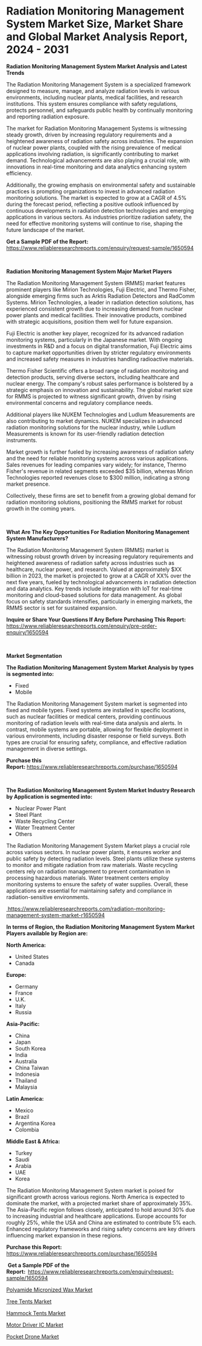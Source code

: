 <p><h1>Radiation Monitoring Management System Market Size, Market Share and Global Market Analysis Report, 2024 - 2031</h1></p><p><strong>Radiation Monitoring Management System Market Analysis and Latest Trends</strong></p>
<p><p>The Radiation Monitoring Management System is a specialized framework designed to measure, manage, and analyze radiation levels in various environments, including nuclear plants, medical facilities, and research institutions. This system ensures compliance with safety regulations, protects personnel, and safeguards public health by continually monitoring and reporting radiation exposure.</p><p>The market for Radiation Monitoring Management Systems is witnessing steady growth, driven by increasing regulatory requirements and a heightened awareness of radiation safety across industries. The expansion of nuclear power plants, coupled with the rising prevalence of medical applications involving radiation, is significantly contributing to market demand. Technological advancements are also playing a crucial role, with innovations in real-time monitoring and data analytics enhancing system efficiency.</p><p>Additionally, the growing emphasis on environmental safety and sustainable practices is prompting organizations to invest in advanced radiation monitoring solutions. The market is expected to grow at a CAGR of 4.5% during the forecast period, reflecting a positive outlook influenced by continuous developments in radiation detection technologies and emerging applications in various sectors. As industries prioritize radiation safety, the need for effective monitoring systems will continue to rise, shaping the future landscape of the market.</p></p>
<p><strong>Get a Sample PDF of the Report:&nbsp;</strong> <a href="https://www.reliableresearchreports.com/enquiry/request-sample/1650594?utm_campaign=9&utm_medium=2&utm_source=Github&utm_content=ia&utm_term=26092024&utm_id=radiation-monitoring-management-system">https://www.reliableresearchreports.com/enquiry/request-sample/1650594</a></p>
<p>&nbsp;</p>
<p><strong>Radiation Monitoring Management System Major Market Players</strong></p>
<p><p>The Radiation Monitoring Management System (RMMS) market features prominent players like Mirion Technologies, Fuji Electric, and Thermo Fisher, alongside emerging firms such as Arktis Radiation Detectors and RadComm Systems. Mirion Technologies, a leader in radiation detection solutions, has experienced consistent growth due to increasing demand from nuclear power plants and medical facilities. Their innovative products, combined with strategic acquisitions, position them well for future expansion.</p><p>Fuji Electric is another key player, recognized for its advanced radiation monitoring systems, particularly in the Japanese market. With ongoing investments in R&D and a focus on digital transformation, Fuji Electric aims to capture market opportunities driven by stricter regulatory environments and increased safety measures in industries handling radioactive materials.</p><p>Thermo Fisher Scientific offers a broad range of radiation monitoring and detection products, serving diverse sectors, including healthcare and nuclear energy. The company's robust sales performance is bolstered by a strategic emphasis on innovation and sustainability. The global market size for RMMS is projected to witness significant growth, driven by rising environmental concerns and regulatory compliance needs.</p><p>Additional players like NUKEM Technologies and Ludlum Measurements are also contributing to market dynamics. NUKEM specializes in advanced radiation monitoring solutions for the nuclear industry, while Ludlum Measurements is known for its user-friendly radiation detection instruments.</p><p>Market growth is further fueled by increasing awareness of radiation safety and the need for reliable monitoring systems across various applications. Sales revenues for leading companies vary widely; for instance, Thermo Fisher's revenue in related segments exceeded $35 billion, whereas Mirion Technologies reported revenues close to $300 million, indicating a strong market presence.</p><p>Collectively, these firms are set to benefit from a growing global demand for radiation monitoring solutions, positioning the RMMS market for robust growth in the coming years.</p></p>
<p>&nbsp;</p>
<p><strong>What Are The Key Opportunities For Radiation Monitoring Management System Manufacturers?</strong></p>
<p><p>The Radiation Monitoring Management System (RMMS) market is witnessing robust growth driven by increasing regulatory requirements and heightened awareness of radiation safety across industries such as healthcare, nuclear power, and research. Valued at approximately $XX billion in 2023, the market is projected to grow at a CAGR of XX% over the next five years, fueled by technological advancements in radiation detection and data analytics. Key trends include integration with IoT for real-time monitoring and cloud-based solutions for data management. As global focus on safety standards intensifies, particularly in emerging markets, the RMMS sector is set for sustained expansion.</p></p>
<p><strong>Inquire or Share Your Questions If Any Before Purchasing This Report:</strong> <a href="https://www.reliableresearchreports.com/enquiry/pre-order-enquiry/1650594?utm_campaign=9&utm_medium=2&utm_source=Github&utm_content=ia&utm_term=26092024&utm_id=radiation-monitoring-management-system">https://www.reliableresearchreports.com/enquiry/pre-order-enquiry/1650594</a></p>
<p>&nbsp;</p>
<p><strong>Market Segmentation</strong></p>
<p><strong>The Radiation Monitoring Management System Market Analysis by types is segmented into:</strong></p>
<p><ul><li>Fixed</li><li>Mobile</li></ul></p>
<p><p>The Radiation Monitoring Management System market is segmented into fixed and mobile types. Fixed systems are installed in specific locations, such as nuclear facilities or medical centers, providing continuous monitoring of radiation levels with real-time data analysis and alerts. In contrast, mobile systems are portable, allowing for flexible deployment in various environments, including disaster response or field surveys. Both types are crucial for ensuring safety, compliance, and effective radiation management in diverse settings.</p></p>
<p><strong>Purchase this Report:&nbsp;</strong><a href="https://www.reliableresearchreports.com/purchase/1650594?utm_campaign=9&utm_medium=2&utm_source=Github&utm_content=ia&utm_term=26092024&utm_id=radiation-monitoring-management-system">https://www.reliableresearchreports.com/purchase/1650594</a></p>
<p>&nbsp;</p>
<p><strong>The Radiation Monitoring Management System Market Industry Research by Application is segmented into:</strong></p>
<p><ul><li>Nuclear Power Plant</li><li>Steel Plant</li><li>Waste Recycling Center</li><li>Water Treatment Center</li><li>Others</li></ul></p>
<p><p>The Radiation Monitoring Management System Market plays a crucial role across various sectors. In nuclear power plants, it ensures worker and public safety by detecting radiation levels. Steel plants utilize these systems to monitor and mitigate radiation from raw materials. Waste recycling centers rely on radiation management to prevent contamination in processing hazardous materials. Water treatment centers employ monitoring systems to ensure the safety of water supplies. Overall, these applications are essential for maintaining safety and compliance in radiation-sensitive environments.</p></p>
<p><a href="https://www.reliableresearchreports.com/radiation-monitoring-management-system-market-r1650594?utm_campaign=9&utm_medium=2&utm_source=Github&utm_content=ia&utm_term=26092024&utm_id=radiation-monitoring-management-system">&nbsp;https://www.reliableresearchreports.com/radiation-monitoring-management-system-market-r1650594</a></p>
<p><strong>In terms of Region, the Radiation Monitoring Management System Market Players available by Region are:</strong></p>
<p>
    <p> <strong> North America: </strong>
        <ul>
            <li>United States</li>
            <li>Canada</li>
        </ul>
        </p> 
    <p> <strong> Europe: </strong>
        <ul>
            <li>Germany</li>
            <li>France</li>
            <li>U.K.</li>
            <li>Italy</li>
            <li>Russia</li>
        </ul>
        </p> 
    <p> <strong> Asia-Pacific: </strong>
        <ul>
            <li>China</li>
            <li>Japan</li>
            <li>South Korea</li>
            <li>India</li>
            <li>Australia</li>
            <li>China Taiwan</li>
            <li>Indonesia</li>
            <li>Thailand</li>
            <li>Malaysia</li>
        </ul>
        </p> 
    <p> <strong> Latin America: </strong>
        <ul>
            <li>Mexico</li>
            <li>Brazil</li>
            <li>Argentina Korea</li>
            <li>Colombia</li>
        </ul>
        </p> 
    <p> <strong> Middle East & Africa: </strong>
        <ul>
            <li>Turkey</li>
            <li>Saudi</li>
            <li>Arabia</li>
            <li>UAE</li>
            <li>Korea</li>
        </ul>
    </p>
    </p>
<p><p>The Radiation Monitoring Management System market is poised for significant growth across various regions. North America is expected to dominate the market, with a projected market share of approximately 35%. The Asia-Pacific region follows closely, anticipated to hold around 30% due to increasing industrial and healthcare applications. Europe accounts for roughly 25%, while the USA and China are estimated to contribute 5% each. Enhanced regulatory frameworks and rising safety concerns are key drivers influencing market expansion in these regions.</p></p>
<p><strong>Purchase this Report: </strong><a href="https://www.reliableresearchreports.com/purchase/1650594?utm_campaign=9&utm_medium=2&utm_source=Github&utm_content=ia&utm_term=26092024&utm_id=radiation-monitoring-management-system">https://www.reliableresearchreports.com/purchase/1650594</a></p>
<p>&nbsp;<strong>Get a Sample PDF of the Report:&nbsp;&nbsp;</strong><a href="https://www.reliableresearchreports.com/enquiry/request-sample/1650594?utm_campaign=9&utm_medium=2&utm_source=Github&utm_content=ia&utm_term=26092024&utm_id=radiation-monitoring-management-system">https://www.reliableresearchreports.com/enquiry/request-sample/1650594</a></p>
<p><strong></strong></p>
<p><p><a href="https://github.com/marloy8/Market-Research-Report-List-6/blob/main/polyamide-micronized-wax-market.md?utm_campaign=9&utm_medium=2&utm_source=Github&utm_content=ia&utm_term=26092024&utm_id=radiation-monitoring-management-system">Polyamide Micronized Wax Market</a></p><p><a href="https://issuu.com/reportprime-2/docs/tree-tents-market-size-2030.pptx_0f875a681abbcd?utm_campaign=9&utm_medium=2&utm_source=Github&utm_content=ia&utm_term=26092024&utm_id=radiation-monitoring-management-system">Tree Tents Market</a></p><p><a href="https://issuu.com/reportprime-2/docs/hammock-tents-market-size-2030.pptx_cd6d8205b24f8a?utm_campaign=9&utm_medium=2&utm_source=Github&utm_content=ia&utm_term=26092024&utm_id=radiation-monitoring-management-system">Hammock Tents Market</a></p><p><a href="https://www.linkedin.com/pulse/market-leaders-laggards-global-motor-driver-ic-trends-forecast-ydinf?trackingId=AVhfW%2B7uQzacdtnwaRtXZA%3D%3D&utm_campaign=9&utm_medium=2&utm_source=Github&utm_content=ia&utm_term=26092024&utm_id=radiation-monitoring-management-system">Motor Driver IC Market</a></p><p><a href="https://www.linkedin.com/pulse/pocket-drone-market-global-regional-analysis-2024-2031-scanomics-j3wxf?trackingId=SoTMnUXPQuSCWn7379AG3Q%3D%3D&utm_campaign=9&utm_medium=2&utm_source=Github&utm_content=ia&utm_term=26092024&utm_id=radiation-monitoring-management-system">Pocket Drone Market</a></p></p>